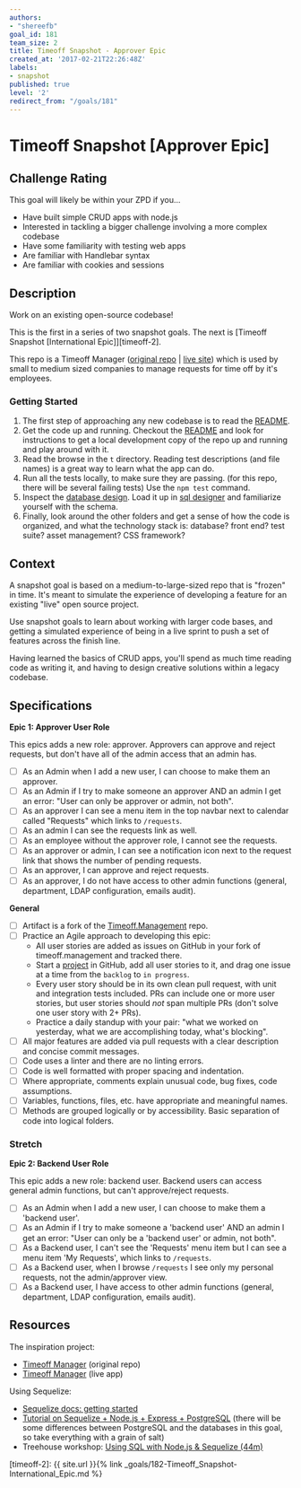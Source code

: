 ```yaml
---
authors:
- "shereefb"
goal_id: 181
team_size: 2
title: Timeoff Snapshot - Approver Epic
created_at: '2017-02-21T22:26:48Z'
labels:
- snapshot
published: true
level: '2'
redirect_from: "/goals/181"
---
```


# Timeoff Snapshot [Approver Epic]

## Challenge Rating

This goal will likely be within your ZPD if you...

- Have built simple CRUD apps with node.js
- Interested in tackling a bigger challenge involving a more complex codebase
- Have some familiarity with testing web apps
- Are familiar with Handlebar syntax
- Are familiar with cookies and sessions

## Description

Work on an existing open-source codebase!

This is the first in a series of two snapshot goals. The next is [Timeoff Snapshot [International Epic]][timeoff-2].

This repo is a Timeoff Manager ([original repo](https://github.com/timeoff-management/application) | [live site](http://timeoff.management/)) which is used by small to medium sized companies to manage requests for time off by it's employees.

### Getting Started

1. The first step of approaching any new codebase is to read the [README][repo-readme].
1. Get the code up and running. Checkout the [README][repo-readme] and look for instructions to get a local development copy of the repo up and running and play around with it.
1. Read the browse in the `t` directory. Reading test descriptions (and file names) is a great way to learn what the app can do.
1. Run all the tests locally, to make sure they are passing. (for this repo, there will be several failing tests) Use the `npm test` command.
1. Inspect the [database design][repo-db-design]. Load it up in [sql designer](http://sql.apps.learnersguild.org/) and familiarize yourself with the schema.
1. Finally, look around the other folders and get a sense of how the code is organized, and what the technology stack is: database? front end? test suite? asset management? CSS framework?

## Context

A snapshot goal is based on a medium-to-large-sized repo that is "frozen" in time. It's meant to simulate the experience of developing a feature for an existing "live" open source project.

Use snapshot goals to learn about working with larger code bases, and getting a simulated experience of being in a live sprint to push a set of features across the finish line.

Having learned the basics of CRUD apps, you'll spend as much time reading code as writing it, and having to design creative solutions within a legacy codebase.

## Specifications

**Epic 1: Approver User Role**

This epics adds a new role: approver. Approvers can approve and reject requests, but don't have all of the admin access that an admin has.

- [ ] As an Admin when I add a new user, I can choose to make them an approver.
- [ ] As an Admin if I try to make someone an approver AND an admin I get an error: "User can only be approver or admin, not both".
- [ ] As an approver I can see a menu item in the top navbar next to calendar called "Requests" which links to `/requests`.
- [ ] As an admin I can see the requests link as well.
- [ ] As an employee without the approver role, I cannot see the requests.
- [ ] As an approver or admin, I can see a notification icon next to the request link that shows the number of pending requests.
- [ ] As an approver, I can approve and reject requests.
- [ ] As an approver, I do not have access to other admin functions (general, department, LDAP configuration, emails audit).

**General**

- [ ] Artifact is a fork of the [Timeoff.Management][repo] repo.
- [ ] Practice an Agile approach to developing this epic:
  - All user stories are added as issues on GitHub in your fork of timeoff.management and tracked there.
  - Start a [project](https://help.github.com/articles/about-projects/) in GitHub, add all user stories to it, and drag one issue at a time from the `backlog` to `in progress`.
  - Every user story should be in its own clean pull request, with unit and integration tests included. PRs can include one or more user stories, but user stories should _not_ span multiple PRs (don't solve one user story with 2+ PRs).
  - Practice a daily standup with your pair: "what we worked on yesterday, what we are accomplishing today, what's blocking".
- [ ] All major features are added via pull requests with a clear description and concise commit messages.
- [ ] Code uses a linter and there are no linting errors.
- [ ] Code is well formatted with proper spacing and indentation.
- [ ] Where appropriate, comments explain unusual code, bug fixes, code assumptions.
- [ ] Variables, functions, files, etc. have appropriate and meaningful names.
- [ ] Methods are grouped logically or by accessibility. Basic separation of code into logical folders.

### Stretch

**Epic 2: Backend User Role**

This epic adds a new role: backend user. Backend users can access general admin functions, but can't approve/reject requests.

- [ ] As an Admin when I add a new user, I can choose to make them a 'backend user'.
- [ ] As an Admin if I try to make someone a 'backend user' AND an admin I get an error: "User can only be a 'backend user' or admin, not both".
- [ ] As a Backend user, I can't see the 'Requests' menu item but I can see a menu item 'My Requests', which links to `/requests`.
- [ ] As a Backend user, when I browse `/requests` I see only my personal requests, not the admin/approver view.
- [ ] As a Backend user, I have access to other admin functions (general, department, LDAP configuration, emails audit).

## Resources

The inspiration project:

- [Timeoff Manager](https://github.com/timeoff-management/application) (original repo)
- [Timeoff Manager](http://timeoff.management/) (live app)

Using Sequelize:

- [Sequelize docs: getting started](http://docs.sequelizejs.com/en/latest/docs/getting-started/)
- [Tutorial on Sequelize + Node.js + Express + PostgreSQL](https://scotch.io/tutorials/getting-started-with-node-express-and-postgres-using-sequelize) (there will be some differences between PostgreSQL and the databases in this goal, so take everything with a grain of salt)
- Treehouse workshop: [Using SQL with Node.js & Sequelize (44m)](https://teamtreehouse.com/library/using-sql-and-nodejs-with-sequelize)

[repo]: https://github.com/GuildCrafts/timeoff.management/
[repo-readme]: https://github.com/GuildCrafts/timeoff.management/blob/master/README.md
[repo-db-design]: https://github.com/GuildCrafts/timeoff.management/blob/master/docs/db_design.txt

[timeoff-2]: {{ site.url }}{% link _goals/182-Timeoff_Snapshot-International_Epic.md %}
